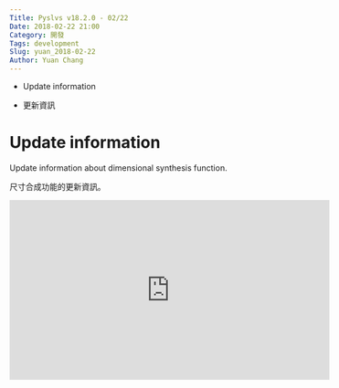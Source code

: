 ```yaml
---
Title: Pyslvs v18.2.0 - 02/22
Date: 2018-02-22 21:00
Category: 開發
Tags: development
Slug: yuan_2018-02-22
Author: Yuan Chang
---
```


+ Update information

+ 更新資訊

<!-- PELICAN_END_SUMMARY -->

Update information
===

Update information about dimensional synthesis function.

尺寸合成功能的更新資訊。

<iframe width="560" height="315" src="https://www.youtube.com/embed/ysris9uON4U" frameborder="0" allow="autoplay; encrypted-media" allowfullscreen></iframe>